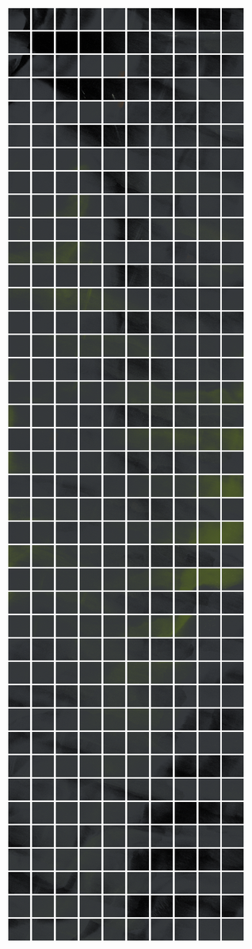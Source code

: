 <html>
<div>
<img src="https://github.com/HakkaTjakka/NL_TILE_MAP/blob/main/18/629/-1071/r.6290.-10710.png" height="44" width="44">
<img src="https://github.com/HakkaTjakka/NL_TILE_MAP/blob/main/18/629/-1071/r.6291.-10710.png" height="44" width="44">
<img src="https://github.com/HakkaTjakka/NL_TILE_MAP/blob/main/18/629/-1071/r.6292.-10710.png" height="44" width="44">
<img src="https://github.com/HakkaTjakka/NL_TILE_MAP/blob/main/18/629/-1071/r.6293.-10710.png" height="44" width="44">
<img src="https://github.com/HakkaTjakka/NL_TILE_MAP/blob/main/18/629/-1071/r.6294.-10710.png" height="44" width="44">
<img src="https://github.com/HakkaTjakka/NL_TILE_MAP/blob/main/18/629/-1071/r.6295.-10710.png" height="44" width="44">
<img src="https://github.com/HakkaTjakka/NL_TILE_MAP/blob/main/18/629/-1071/r.6296.-10710.png" height="44" width="44">
<img src="https://github.com/HakkaTjakka/NL_TILE_MAP/blob/main/18/629/-1071/r.6297.-10710.png" height="44" width="44">
<img src="https://github.com/HakkaTjakka/NL_TILE_MAP/blob/main/18/629/-1071/r.6298.-10710.png" height="44" width="44">
<img src="https://github.com/HakkaTjakka/NL_TILE_MAP/blob/main/18/629/-1071/r.6299.-10710.png" height="44" width="44">
<img src="https://github.com/HakkaTjakka/NL_TILE_MAP/blob/main/18/630/-1071/r.6300.-10710.png" height="44" width="44">
<img src="https://github.com/HakkaTjakka/NL_TILE_MAP/blob/main/18/630/-1071/r.6301.-10710.png" height="44" width="44">
<img src="https://github.com/HakkaTjakka/NL_TILE_MAP/blob/main/18/630/-1071/r.6302.-10710.png" height="44" width="44">
<img src="https://github.com/HakkaTjakka/NL_TILE_MAP/blob/main/18/630/-1071/r.6303.-10710.png" height="44" width="44">
<img src="https://github.com/HakkaTjakka/NL_TILE_MAP/blob/main/18/630/-1071/r.6304.-10710.png" height="44" width="44">
<img src="https://github.com/HakkaTjakka/NL_TILE_MAP/blob/main/18/630/-1071/r.6305.-10710.png" height="44" width="44">
<img src="https://github.com/HakkaTjakka/NL_TILE_MAP/blob/main/18/630/-1071/r.6306.-10710.png" height="44" width="44">
<img src="https://github.com/HakkaTjakka/NL_TILE_MAP/blob/main/18/630/-1071/r.6307.-10710.png" height="44" width="44">
<img src="https://github.com/HakkaTjakka/NL_TILE_MAP/blob/main/18/630/-1071/r.6308.-10710.png" height="44" width="44">
<img src="https://github.com/HakkaTjakka/NL_TILE_MAP/blob/main/18/630/-1071/r.6309.-10710.png" height="44" width="44">
<br>
<img src="https://github.com/HakkaTjakka/NL_TILE_MAP/blob/main/18/629/-1071/r.6290.-10709.png" height="44" width="44">
<img src="https://github.com/HakkaTjakka/NL_TILE_MAP/blob/main/18/629/-1071/r.6291.-10709.png" height="44" width="44">
<img src="https://github.com/HakkaTjakka/NL_TILE_MAP/blob/main/18/629/-1071/r.6292.-10709.png" height="44" width="44">
<img src="https://github.com/HakkaTjakka/NL_TILE_MAP/blob/main/18/629/-1071/r.6293.-10709.png" height="44" width="44">
<img src="https://github.com/HakkaTjakka/NL_TILE_MAP/blob/main/18/629/-1071/r.6294.-10709.png" height="44" width="44">
<img src="https://github.com/HakkaTjakka/NL_TILE_MAP/blob/main/18/629/-1071/r.6295.-10709.png" height="44" width="44">
<img src="https://github.com/HakkaTjakka/NL_TILE_MAP/blob/main/18/629/-1071/r.6296.-10709.png" height="44" width="44">
<img src="https://github.com/HakkaTjakka/NL_TILE_MAP/blob/main/18/629/-1071/r.6297.-10709.png" height="44" width="44">
<img src="https://github.com/HakkaTjakka/NL_TILE_MAP/blob/main/18/629/-1071/r.6298.-10709.png" height="44" width="44">
<img src="https://github.com/HakkaTjakka/NL_TILE_MAP/blob/main/18/629/-1071/r.6299.-10709.png" height="44" width="44">
<img src="https://github.com/HakkaTjakka/NL_TILE_MAP/blob/main/18/630/-1071/r.6300.-10709.png" height="44" width="44">
<img src="https://github.com/HakkaTjakka/NL_TILE_MAP/blob/main/18/630/-1071/r.6301.-10709.png" height="44" width="44">
<img src="https://github.com/HakkaTjakka/NL_TILE_MAP/blob/main/18/630/-1071/r.6302.-10709.png" height="44" width="44">
<img src="https://github.com/HakkaTjakka/NL_TILE_MAP/blob/main/18/630/-1071/r.6303.-10709.png" height="44" width="44">
<img src="https://github.com/HakkaTjakka/NL_TILE_MAP/blob/main/18/630/-1071/r.6304.-10709.png" height="44" width="44">
<img src="https://github.com/HakkaTjakka/NL_TILE_MAP/blob/main/18/630/-1071/r.6305.-10709.png" height="44" width="44">
<img src="https://github.com/HakkaTjakka/NL_TILE_MAP/blob/main/18/630/-1071/r.6306.-10709.png" height="44" width="44">
<img src="https://github.com/HakkaTjakka/NL_TILE_MAP/blob/main/18/630/-1071/r.6307.-10709.png" height="44" width="44">
<img src="https://github.com/HakkaTjakka/NL_TILE_MAP/blob/main/18/630/-1071/r.6308.-10709.png" height="44" width="44">
<img src="https://github.com/HakkaTjakka/NL_TILE_MAP/blob/main/18/630/-1071/r.6309.-10709.png" height="44" width="44">
<br>
<img src="https://github.com/HakkaTjakka/NL_TILE_MAP/blob/main/18/629/-1071/r.6290.-10708.png" height="44" width="44">
<img src="https://github.com/HakkaTjakka/NL_TILE_MAP/blob/main/18/629/-1071/r.6291.-10708.png" height="44" width="44">
<img src="https://github.com/HakkaTjakka/NL_TILE_MAP/blob/main/18/629/-1071/r.6292.-10708.png" height="44" width="44">
<img src="https://github.com/HakkaTjakka/NL_TILE_MAP/blob/main/18/629/-1071/r.6293.-10708.png" height="44" width="44">
<img src="https://github.com/HakkaTjakka/NL_TILE_MAP/blob/main/18/629/-1071/r.6294.-10708.png" height="44" width="44">
<img src="https://github.com/HakkaTjakka/NL_TILE_MAP/blob/main/18/629/-1071/r.6295.-10708.png" height="44" width="44">
<img src="https://github.com/HakkaTjakka/NL_TILE_MAP/blob/main/18/629/-1071/r.6296.-10708.png" height="44" width="44">
<img src="https://github.com/HakkaTjakka/NL_TILE_MAP/blob/main/18/629/-1071/r.6297.-10708.png" height="44" width="44">
<img src="https://github.com/HakkaTjakka/NL_TILE_MAP/blob/main/18/629/-1071/r.6298.-10708.png" height="44" width="44">
<img src="https://github.com/HakkaTjakka/NL_TILE_MAP/blob/main/18/629/-1071/r.6299.-10708.png" height="44" width="44">
<img src="https://github.com/HakkaTjakka/NL_TILE_MAP/blob/main/18/630/-1071/r.6300.-10708.png" height="44" width="44">
<img src="https://github.com/HakkaTjakka/NL_TILE_MAP/blob/main/18/630/-1071/r.6301.-10708.png" height="44" width="44">
<img src="https://github.com/HakkaTjakka/NL_TILE_MAP/blob/main/18/630/-1071/r.6302.-10708.png" height="44" width="44">
<img src="https://github.com/HakkaTjakka/NL_TILE_MAP/blob/main/18/630/-1071/r.6303.-10708.png" height="44" width="44">
<img src="https://github.com/HakkaTjakka/NL_TILE_MAP/blob/main/18/630/-1071/r.6304.-10708.png" height="44" width="44">
<img src="https://github.com/HakkaTjakka/NL_TILE_MAP/blob/main/18/630/-1071/r.6305.-10708.png" height="44" width="44">
<img src="https://github.com/HakkaTjakka/NL_TILE_MAP/blob/main/18/630/-1071/r.6306.-10708.png" height="44" width="44">
<img src="https://github.com/HakkaTjakka/NL_TILE_MAP/blob/main/18/630/-1071/r.6307.-10708.png" height="44" width="44">
<img src="https://github.com/HakkaTjakka/NL_TILE_MAP/blob/main/18/630/-1071/r.6308.-10708.png" height="44" width="44">
<img src="https://github.com/HakkaTjakka/NL_TILE_MAP/blob/main/18/630/-1071/r.6309.-10708.png" height="44" width="44">
<br>
<img src="https://github.com/HakkaTjakka/NL_TILE_MAP/blob/main/18/629/-1071/r.6290.-10707.png" height="44" width="44">
<img src="https://github.com/HakkaTjakka/NL_TILE_MAP/blob/main/18/629/-1071/r.6291.-10707.png" height="44" width="44">
<img src="https://github.com/HakkaTjakka/NL_TILE_MAP/blob/main/18/629/-1071/r.6292.-10707.png" height="44" width="44">
<img src="https://github.com/HakkaTjakka/NL_TILE_MAP/blob/main/18/629/-1071/r.6293.-10707.png" height="44" width="44">
<img src="https://github.com/HakkaTjakka/NL_TILE_MAP/blob/main/18/629/-1071/r.6294.-10707.png" height="44" width="44">
<img src="https://github.com/HakkaTjakka/NL_TILE_MAP/blob/main/18/629/-1071/r.6295.-10707.png" height="44" width="44">
<img src="https://github.com/HakkaTjakka/NL_TILE_MAP/blob/main/18/629/-1071/r.6296.-10707.png" height="44" width="44">
<img src="https://github.com/HakkaTjakka/NL_TILE_MAP/blob/main/18/629/-1071/r.6297.-10707.png" height="44" width="44">
<img src="https://github.com/HakkaTjakka/NL_TILE_MAP/blob/main/18/629/-1071/r.6298.-10707.png" height="44" width="44">
<img src="https://github.com/HakkaTjakka/NL_TILE_MAP/blob/main/18/629/-1071/r.6299.-10707.png" height="44" width="44">
<img src="https://github.com/HakkaTjakka/NL_TILE_MAP/blob/main/18/630/-1071/r.6300.-10707.png" height="44" width="44">
<img src="https://github.com/HakkaTjakka/NL_TILE_MAP/blob/main/18/630/-1071/r.6301.-10707.png" height="44" width="44">
<img src="https://github.com/HakkaTjakka/NL_TILE_MAP/blob/main/18/630/-1071/r.6302.-10707.png" height="44" width="44">
<img src="https://github.com/HakkaTjakka/NL_TILE_MAP/blob/main/18/630/-1071/r.6303.-10707.png" height="44" width="44">
<img src="https://github.com/HakkaTjakka/NL_TILE_MAP/blob/main/18/630/-1071/r.6304.-10707.png" height="44" width="44">
<img src="https://github.com/HakkaTjakka/NL_TILE_MAP/blob/main/18/630/-1071/r.6305.-10707.png" height="44" width="44">
<img src="https://github.com/HakkaTjakka/NL_TILE_MAP/blob/main/18/630/-1071/r.6306.-10707.png" height="44" width="44">
<img src="https://github.com/HakkaTjakka/NL_TILE_MAP/blob/main/18/630/-1071/r.6307.-10707.png" height="44" width="44">
<img src="https://github.com/HakkaTjakka/NL_TILE_MAP/blob/main/18/630/-1071/r.6308.-10707.png" height="44" width="44">
<img src="https://github.com/HakkaTjakka/NL_TILE_MAP/blob/main/18/630/-1071/r.6309.-10707.png" height="44" width="44">
<br>
<img src="https://github.com/HakkaTjakka/NL_TILE_MAP/blob/main/18/629/-1071/r.6290.-10706.png" height="44" width="44">
<img src="https://github.com/HakkaTjakka/NL_TILE_MAP/blob/main/18/629/-1071/r.6291.-10706.png" height="44" width="44">
<img src="https://github.com/HakkaTjakka/NL_TILE_MAP/blob/main/18/629/-1071/r.6292.-10706.png" height="44" width="44">
<img src="https://github.com/HakkaTjakka/NL_TILE_MAP/blob/main/18/629/-1071/r.6293.-10706.png" height="44" width="44">
<img src="https://github.com/HakkaTjakka/NL_TILE_MAP/blob/main/18/629/-1071/r.6294.-10706.png" height="44" width="44">
<img src="https://github.com/HakkaTjakka/NL_TILE_MAP/blob/main/18/629/-1071/r.6295.-10706.png" height="44" width="44">
<img src="https://github.com/HakkaTjakka/NL_TILE_MAP/blob/main/18/629/-1071/r.6296.-10706.png" height="44" width="44">
<img src="https://github.com/HakkaTjakka/NL_TILE_MAP/blob/main/18/629/-1071/r.6297.-10706.png" height="44" width="44">
<img src="https://github.com/HakkaTjakka/NL_TILE_MAP/blob/main/18/629/-1071/r.6298.-10706.png" height="44" width="44">
<img src="https://github.com/HakkaTjakka/NL_TILE_MAP/blob/main/18/629/-1071/r.6299.-10706.png" height="44" width="44">
<img src="https://github.com/HakkaTjakka/NL_TILE_MAP/blob/main/18/630/-1071/r.6300.-10706.png" height="44" width="44">
<img src="https://github.com/HakkaTjakka/NL_TILE_MAP/blob/main/18/630/-1071/r.6301.-10706.png" height="44" width="44">
<img src="https://github.com/HakkaTjakka/NL_TILE_MAP/blob/main/18/630/-1071/r.6302.-10706.png" height="44" width="44">
<img src="https://github.com/HakkaTjakka/NL_TILE_MAP/blob/main/18/630/-1071/r.6303.-10706.png" height="44" width="44">
<img src="https://github.com/HakkaTjakka/NL_TILE_MAP/blob/main/18/630/-1071/r.6304.-10706.png" height="44" width="44">
<img src="https://github.com/HakkaTjakka/NL_TILE_MAP/blob/main/18/630/-1071/r.6305.-10706.png" height="44" width="44">
<img src="https://github.com/HakkaTjakka/NL_TILE_MAP/blob/main/18/630/-1071/r.6306.-10706.png" height="44" width="44">
<img src="https://github.com/HakkaTjakka/NL_TILE_MAP/blob/main/18/630/-1071/r.6307.-10706.png" height="44" width="44">
<img src="https://github.com/HakkaTjakka/NL_TILE_MAP/blob/main/18/630/-1071/r.6308.-10706.png" height="44" width="44">
<img src="https://github.com/HakkaTjakka/NL_TILE_MAP/blob/main/18/630/-1071/r.6309.-10706.png" height="44" width="44">
<br>
<img src="https://github.com/HakkaTjakka/NL_TILE_MAP/blob/main/18/629/-1071/r.6290.-10705.png" height="44" width="44">
<img src="https://github.com/HakkaTjakka/NL_TILE_MAP/blob/main/18/629/-1071/r.6291.-10705.png" height="44" width="44">
<img src="https://github.com/HakkaTjakka/NL_TILE_MAP/blob/main/18/629/-1071/r.6292.-10705.png" height="44" width="44">
<img src="https://github.com/HakkaTjakka/NL_TILE_MAP/blob/main/18/629/-1071/r.6293.-10705.png" height="44" width="44">
<img src="https://github.com/HakkaTjakka/NL_TILE_MAP/blob/main/18/629/-1071/r.6294.-10705.png" height="44" width="44">
<img src="https://github.com/HakkaTjakka/NL_TILE_MAP/blob/main/18/629/-1071/r.6295.-10705.png" height="44" width="44">
<img src="https://github.com/HakkaTjakka/NL_TILE_MAP/blob/main/18/629/-1071/r.6296.-10705.png" height="44" width="44">
<img src="https://github.com/HakkaTjakka/NL_TILE_MAP/blob/main/18/629/-1071/r.6297.-10705.png" height="44" width="44">
<img src="https://github.com/HakkaTjakka/NL_TILE_MAP/blob/main/18/629/-1071/r.6298.-10705.png" height="44" width="44">
<img src="https://github.com/HakkaTjakka/NL_TILE_MAP/blob/main/18/629/-1071/r.6299.-10705.png" height="44" width="44">
<img src="https://github.com/HakkaTjakka/NL_TILE_MAP/blob/main/18/630/-1071/r.6300.-10705.png" height="44" width="44">
<img src="https://github.com/HakkaTjakka/NL_TILE_MAP/blob/main/18/630/-1071/r.6301.-10705.png" height="44" width="44">
<img src="https://github.com/HakkaTjakka/NL_TILE_MAP/blob/main/18/630/-1071/r.6302.-10705.png" height="44" width="44">
<img src="https://github.com/HakkaTjakka/NL_TILE_MAP/blob/main/18/630/-1071/r.6303.-10705.png" height="44" width="44">
<img src="https://github.com/HakkaTjakka/NL_TILE_MAP/blob/main/18/630/-1071/r.6304.-10705.png" height="44" width="44">
<img src="https://github.com/HakkaTjakka/NL_TILE_MAP/blob/main/18/630/-1071/r.6305.-10705.png" height="44" width="44">
<img src="https://github.com/HakkaTjakka/NL_TILE_MAP/blob/main/18/630/-1071/r.6306.-10705.png" height="44" width="44">
<img src="https://github.com/HakkaTjakka/NL_TILE_MAP/blob/main/18/630/-1071/r.6307.-10705.png" height="44" width="44">
<img src="https://github.com/HakkaTjakka/NL_TILE_MAP/blob/main/18/630/-1071/r.6308.-10705.png" height="44" width="44">
<img src="https://github.com/HakkaTjakka/NL_TILE_MAP/blob/main/18/630/-1071/r.6309.-10705.png" height="44" width="44">
<br>
<img src="https://github.com/HakkaTjakka/NL_TILE_MAP/blob/main/18/629/-1071/r.6290.-10704.png" height="44" width="44">
<img src="https://github.com/HakkaTjakka/NL_TILE_MAP/blob/main/18/629/-1071/r.6291.-10704.png" height="44" width="44">
<img src="https://github.com/HakkaTjakka/NL_TILE_MAP/blob/main/18/629/-1071/r.6292.-10704.png" height="44" width="44">
<img src="https://github.com/HakkaTjakka/NL_TILE_MAP/blob/main/18/629/-1071/r.6293.-10704.png" height="44" width="44">
<img src="https://github.com/HakkaTjakka/NL_TILE_MAP/blob/main/18/629/-1071/r.6294.-10704.png" height="44" width="44">
<img src="https://github.com/HakkaTjakka/NL_TILE_MAP/blob/main/18/629/-1071/r.6295.-10704.png" height="44" width="44">
<img src="https://github.com/HakkaTjakka/NL_TILE_MAP/blob/main/18/629/-1071/r.6296.-10704.png" height="44" width="44">
<img src="https://github.com/HakkaTjakka/NL_TILE_MAP/blob/main/18/629/-1071/r.6297.-10704.png" height="44" width="44">
<img src="https://github.com/HakkaTjakka/NL_TILE_MAP/blob/main/18/629/-1071/r.6298.-10704.png" height="44" width="44">
<img src="https://github.com/HakkaTjakka/NL_TILE_MAP/blob/main/18/629/-1071/r.6299.-10704.png" height="44" width="44">
<img src="https://github.com/HakkaTjakka/NL_TILE_MAP/blob/main/18/630/-1071/r.6300.-10704.png" height="44" width="44">
<img src="https://github.com/HakkaTjakka/NL_TILE_MAP/blob/main/18/630/-1071/r.6301.-10704.png" height="44" width="44">
<img src="https://github.com/HakkaTjakka/NL_TILE_MAP/blob/main/18/630/-1071/r.6302.-10704.png" height="44" width="44">
<img src="https://github.com/HakkaTjakka/NL_TILE_MAP/blob/main/18/630/-1071/r.6303.-10704.png" height="44" width="44">
<img src="https://github.com/HakkaTjakka/NL_TILE_MAP/blob/main/18/630/-1071/r.6304.-10704.png" height="44" width="44">
<img src="https://github.com/HakkaTjakka/NL_TILE_MAP/blob/main/18/630/-1071/r.6305.-10704.png" height="44" width="44">
<img src="https://github.com/HakkaTjakka/NL_TILE_MAP/blob/main/18/630/-1071/r.6306.-10704.png" height="44" width="44">
<img src="https://github.com/HakkaTjakka/NL_TILE_MAP/blob/main/18/630/-1071/r.6307.-10704.png" height="44" width="44">
<img src="https://github.com/HakkaTjakka/NL_TILE_MAP/blob/main/18/630/-1071/r.6308.-10704.png" height="44" width="44">
<img src="https://github.com/HakkaTjakka/NL_TILE_MAP/blob/main/18/630/-1071/r.6309.-10704.png" height="44" width="44">
<br>
<img src="https://github.com/HakkaTjakka/NL_TILE_MAP/blob/main/18/629/-1071/r.6290.-10703.png" height="44" width="44">
<img src="https://github.com/HakkaTjakka/NL_TILE_MAP/blob/main/18/629/-1071/r.6291.-10703.png" height="44" width="44">
<img src="https://github.com/HakkaTjakka/NL_TILE_MAP/blob/main/18/629/-1071/r.6292.-10703.png" height="44" width="44">
<img src="https://github.com/HakkaTjakka/NL_TILE_MAP/blob/main/18/629/-1071/r.6293.-10703.png" height="44" width="44">
<img src="https://github.com/HakkaTjakka/NL_TILE_MAP/blob/main/18/629/-1071/r.6294.-10703.png" height="44" width="44">
<img src="https://github.com/HakkaTjakka/NL_TILE_MAP/blob/main/18/629/-1071/r.6295.-10703.png" height="44" width="44">
<img src="https://github.com/HakkaTjakka/NL_TILE_MAP/blob/main/18/629/-1071/r.6296.-10703.png" height="44" width="44">
<img src="https://github.com/HakkaTjakka/NL_TILE_MAP/blob/main/18/629/-1071/r.6297.-10703.png" height="44" width="44">
<img src="https://github.com/HakkaTjakka/NL_TILE_MAP/blob/main/18/629/-1071/r.6298.-10703.png" height="44" width="44">
<img src="https://github.com/HakkaTjakka/NL_TILE_MAP/blob/main/18/629/-1071/r.6299.-10703.png" height="44" width="44">
<img src="https://github.com/HakkaTjakka/NL_TILE_MAP/blob/main/18/630/-1071/r.6300.-10703.png" height="44" width="44">
<img src="https://github.com/HakkaTjakka/NL_TILE_MAP/blob/main/18/630/-1071/r.6301.-10703.png" height="44" width="44">
<img src="https://github.com/HakkaTjakka/NL_TILE_MAP/blob/main/18/630/-1071/r.6302.-10703.png" height="44" width="44">
<img src="https://github.com/HakkaTjakka/NL_TILE_MAP/blob/main/18/630/-1071/r.6303.-10703.png" height="44" width="44">
<img src="https://github.com/HakkaTjakka/NL_TILE_MAP/blob/main/18/630/-1071/r.6304.-10703.png" height="44" width="44">
<img src="https://github.com/HakkaTjakka/NL_TILE_MAP/blob/main/18/630/-1071/r.6305.-10703.png" height="44" width="44">
<img src="https://github.com/HakkaTjakka/NL_TILE_MAP/blob/main/18/630/-1071/r.6306.-10703.png" height="44" width="44">
<img src="https://github.com/HakkaTjakka/NL_TILE_MAP/blob/main/18/630/-1071/r.6307.-10703.png" height="44" width="44">
<img src="https://github.com/HakkaTjakka/NL_TILE_MAP/blob/main/18/630/-1071/r.6308.-10703.png" height="44" width="44">
<img src="https://github.com/HakkaTjakka/NL_TILE_MAP/blob/main/18/630/-1071/r.6309.-10703.png" height="44" width="44">
<br>
<img src="https://github.com/HakkaTjakka/NL_TILE_MAP/blob/main/18/629/-1071/r.6290.-10702.png" height="44" width="44">
<img src="https://github.com/HakkaTjakka/NL_TILE_MAP/blob/main/18/629/-1071/r.6291.-10702.png" height="44" width="44">
<img src="https://github.com/HakkaTjakka/NL_TILE_MAP/blob/main/18/629/-1071/r.6292.-10702.png" height="44" width="44">
<img src="https://github.com/HakkaTjakka/NL_TILE_MAP/blob/main/18/629/-1071/r.6293.-10702.png" height="44" width="44">
<img src="https://github.com/HakkaTjakka/NL_TILE_MAP/blob/main/18/629/-1071/r.6294.-10702.png" height="44" width="44">
<img src="https://github.com/HakkaTjakka/NL_TILE_MAP/blob/main/18/629/-1071/r.6295.-10702.png" height="44" width="44">
<img src="https://github.com/HakkaTjakka/NL_TILE_MAP/blob/main/18/629/-1071/r.6296.-10702.png" height="44" width="44">
<img src="https://github.com/HakkaTjakka/NL_TILE_MAP/blob/main/18/629/-1071/r.6297.-10702.png" height="44" width="44">
<img src="https://github.com/HakkaTjakka/NL_TILE_MAP/blob/main/18/629/-1071/r.6298.-10702.png" height="44" width="44">
<img src="https://github.com/HakkaTjakka/NL_TILE_MAP/blob/main/18/629/-1071/r.6299.-10702.png" height="44" width="44">
<img src="https://github.com/HakkaTjakka/NL_TILE_MAP/blob/main/18/630/-1071/r.6300.-10702.png" height="44" width="44">
<img src="https://github.com/HakkaTjakka/NL_TILE_MAP/blob/main/18/630/-1071/r.6301.-10702.png" height="44" width="44">
<img src="https://github.com/HakkaTjakka/NL_TILE_MAP/blob/main/18/630/-1071/r.6302.-10702.png" height="44" width="44">
<img src="https://github.com/HakkaTjakka/NL_TILE_MAP/blob/main/18/630/-1071/r.6303.-10702.png" height="44" width="44">
<img src="https://github.com/HakkaTjakka/NL_TILE_MAP/blob/main/18/630/-1071/r.6304.-10702.png" height="44" width="44">
<img src="https://github.com/HakkaTjakka/NL_TILE_MAP/blob/main/18/630/-1071/r.6305.-10702.png" height="44" width="44">
<img src="https://github.com/HakkaTjakka/NL_TILE_MAP/blob/main/18/630/-1071/r.6306.-10702.png" height="44" width="44">
<img src="https://github.com/HakkaTjakka/NL_TILE_MAP/blob/main/18/630/-1071/r.6307.-10702.png" height="44" width="44">
<img src="https://github.com/HakkaTjakka/NL_TILE_MAP/blob/main/18/630/-1071/r.6308.-10702.png" height="44" width="44">
<img src="https://github.com/HakkaTjakka/NL_TILE_MAP/blob/main/18/630/-1071/r.6309.-10702.png" height="44" width="44">
<br>
<img src="https://github.com/HakkaTjakka/NL_TILE_MAP/blob/main/18/629/-1071/r.6290.-10701.png" height="44" width="44">
<img src="https://github.com/HakkaTjakka/NL_TILE_MAP/blob/main/18/629/-1071/r.6291.-10701.png" height="44" width="44">
<img src="https://github.com/HakkaTjakka/NL_TILE_MAP/blob/main/18/629/-1071/r.6292.-10701.png" height="44" width="44">
<img src="https://github.com/HakkaTjakka/NL_TILE_MAP/blob/main/18/629/-1071/r.6293.-10701.png" height="44" width="44">
<img src="https://github.com/HakkaTjakka/NL_TILE_MAP/blob/main/18/629/-1071/r.6294.-10701.png" height="44" width="44">
<img src="https://github.com/HakkaTjakka/NL_TILE_MAP/blob/main/18/629/-1071/r.6295.-10701.png" height="44" width="44">
<img src="https://github.com/HakkaTjakka/NL_TILE_MAP/blob/main/18/629/-1071/r.6296.-10701.png" height="44" width="44">
<img src="https://github.com/HakkaTjakka/NL_TILE_MAP/blob/main/18/629/-1071/r.6297.-10701.png" height="44" width="44">
<img src="https://github.com/HakkaTjakka/NL_TILE_MAP/blob/main/18/629/-1071/r.6298.-10701.png" height="44" width="44">
<img src="https://github.com/HakkaTjakka/NL_TILE_MAP/blob/main/18/629/-1071/r.6299.-10701.png" height="44" width="44">
<img src="https://github.com/HakkaTjakka/NL_TILE_MAP/blob/main/18/630/-1071/r.6300.-10701.png" height="44" width="44">
<img src="https://github.com/HakkaTjakka/NL_TILE_MAP/blob/main/18/630/-1071/r.6301.-10701.png" height="44" width="44">
<img src="https://github.com/HakkaTjakka/NL_TILE_MAP/blob/main/18/630/-1071/r.6302.-10701.png" height="44" width="44">
<img src="https://github.com/HakkaTjakka/NL_TILE_MAP/blob/main/18/630/-1071/r.6303.-10701.png" height="44" width="44">
<img src="https://github.com/HakkaTjakka/NL_TILE_MAP/blob/main/18/630/-1071/r.6304.-10701.png" height="44" width="44">
<img src="https://github.com/HakkaTjakka/NL_TILE_MAP/blob/main/18/630/-1071/r.6305.-10701.png" height="44" width="44">
<img src="https://github.com/HakkaTjakka/NL_TILE_MAP/blob/main/18/630/-1071/r.6306.-10701.png" height="44" width="44">
<img src="https://github.com/HakkaTjakka/NL_TILE_MAP/blob/main/18/630/-1071/r.6307.-10701.png" height="44" width="44">
<img src="https://github.com/HakkaTjakka/NL_TILE_MAP/blob/main/18/630/-1071/r.6308.-10701.png" height="44" width="44">
<img src="https://github.com/HakkaTjakka/NL_TILE_MAP/blob/main/18/630/-1071/r.6309.-10701.png" height="44" width="44">
<br>
<img src="https://github.com/HakkaTjakka/NL_TILE_MAP/blob/main/18/629/-1070/r.6290.-10700.png" height="44" width="44">
<img src="https://github.com/HakkaTjakka/NL_TILE_MAP/blob/main/18/629/-1070/r.6291.-10700.png" height="44" width="44">
<img src="https://github.com/HakkaTjakka/NL_TILE_MAP/blob/main/18/629/-1070/r.6292.-10700.png" height="44" width="44">
<img src="https://github.com/HakkaTjakka/NL_TILE_MAP/blob/main/18/629/-1070/r.6293.-10700.png" height="44" width="44">
<img src="https://github.com/HakkaTjakka/NL_TILE_MAP/blob/main/18/629/-1070/r.6294.-10700.png" height="44" width="44">
<img src="https://github.com/HakkaTjakka/NL_TILE_MAP/blob/main/18/629/-1070/r.6295.-10700.png" height="44" width="44">
<img src="https://github.com/HakkaTjakka/NL_TILE_MAP/blob/main/18/629/-1070/r.6296.-10700.png" height="44" width="44">
<img src="https://github.com/HakkaTjakka/NL_TILE_MAP/blob/main/18/629/-1070/r.6297.-10700.png" height="44" width="44">
<img src="https://github.com/HakkaTjakka/NL_TILE_MAP/blob/main/18/629/-1070/r.6298.-10700.png" height="44" width="44">
<img src="https://github.com/HakkaTjakka/NL_TILE_MAP/blob/main/18/629/-1070/r.6299.-10700.png" height="44" width="44">
<img src="https://github.com/HakkaTjakka/NL_TILE_MAP/blob/main/18/630/-1070/r.6300.-10700.png" height="44" width="44">
<img src="https://github.com/HakkaTjakka/NL_TILE_MAP/blob/main/18/630/-1070/r.6301.-10700.png" height="44" width="44">
<img src="https://github.com/HakkaTjakka/NL_TILE_MAP/blob/main/18/630/-1070/r.6302.-10700.png" height="44" width="44">
<img src="https://github.com/HakkaTjakka/NL_TILE_MAP/blob/main/18/630/-1070/r.6303.-10700.png" height="44" width="44">
<img src="https://github.com/HakkaTjakka/NL_TILE_MAP/blob/main/18/630/-1070/r.6304.-10700.png" height="44" width="44">
<img src="https://github.com/HakkaTjakka/NL_TILE_MAP/blob/main/18/630/-1070/r.6305.-10700.png" height="44" width="44">
<img src="https://github.com/HakkaTjakka/NL_TILE_MAP/blob/main/18/630/-1070/r.6306.-10700.png" height="44" width="44">
<img src="https://github.com/HakkaTjakka/NL_TILE_MAP/blob/main/18/630/-1070/r.6307.-10700.png" height="44" width="44">
<img src="https://github.com/HakkaTjakka/NL_TILE_MAP/blob/main/18/630/-1070/r.6308.-10700.png" height="44" width="44">
<img src="https://github.com/HakkaTjakka/NL_TILE_MAP/blob/main/18/630/-1070/r.6309.-10700.png" height="44" width="44">
<br>
<img src="https://github.com/HakkaTjakka/NL_TILE_MAP/blob/main/18/629/-1070/r.6290.-10699.png" height="44" width="44">
<img src="https://github.com/HakkaTjakka/NL_TILE_MAP/blob/main/18/629/-1070/r.6291.-10699.png" height="44" width="44">
<img src="https://github.com/HakkaTjakka/NL_TILE_MAP/blob/main/18/629/-1070/r.6292.-10699.png" height="44" width="44">
<img src="https://github.com/HakkaTjakka/NL_TILE_MAP/blob/main/18/629/-1070/r.6293.-10699.png" height="44" width="44">
<img src="https://github.com/HakkaTjakka/NL_TILE_MAP/blob/main/18/629/-1070/r.6294.-10699.png" height="44" width="44">
<img src="https://github.com/HakkaTjakka/NL_TILE_MAP/blob/main/18/629/-1070/r.6295.-10699.png" height="44" width="44">
<img src="https://github.com/HakkaTjakka/NL_TILE_MAP/blob/main/18/629/-1070/r.6296.-10699.png" height="44" width="44">
<img src="https://github.com/HakkaTjakka/NL_TILE_MAP/blob/main/18/629/-1070/r.6297.-10699.png" height="44" width="44">
<img src="https://github.com/HakkaTjakka/NL_TILE_MAP/blob/main/18/629/-1070/r.6298.-10699.png" height="44" width="44">
<img src="https://github.com/HakkaTjakka/NL_TILE_MAP/blob/main/18/629/-1070/r.6299.-10699.png" height="44" width="44">
<img src="https://github.com/HakkaTjakka/NL_TILE_MAP/blob/main/18/630/-1070/r.6300.-10699.png" height="44" width="44">
<img src="https://github.com/HakkaTjakka/NL_TILE_MAP/blob/main/18/630/-1070/r.6301.-10699.png" height="44" width="44">
<img src="https://github.com/HakkaTjakka/NL_TILE_MAP/blob/main/18/630/-1070/r.6302.-10699.png" height="44" width="44">
<img src="https://github.com/HakkaTjakka/NL_TILE_MAP/blob/main/18/630/-1070/r.6303.-10699.png" height="44" width="44">
<img src="https://github.com/HakkaTjakka/NL_TILE_MAP/blob/main/18/630/-1070/r.6304.-10699.png" height="44" width="44">
<img src="https://github.com/HakkaTjakka/NL_TILE_MAP/blob/main/18/630/-1070/r.6305.-10699.png" height="44" width="44">
<img src="https://github.com/HakkaTjakka/NL_TILE_MAP/blob/main/18/630/-1070/r.6306.-10699.png" height="44" width="44">
<img src="https://github.com/HakkaTjakka/NL_TILE_MAP/blob/main/18/630/-1070/r.6307.-10699.png" height="44" width="44">
<img src="https://github.com/HakkaTjakka/NL_TILE_MAP/blob/main/18/630/-1070/r.6308.-10699.png" height="44" width="44">
<img src="https://github.com/HakkaTjakka/NL_TILE_MAP/blob/main/18/630/-1070/r.6309.-10699.png" height="44" width="44">
<br>
<img src="https://github.com/HakkaTjakka/NL_TILE_MAP/blob/main/18/629/-1070/r.6290.-10698.png" height="44" width="44">
<img src="https://github.com/HakkaTjakka/NL_TILE_MAP/blob/main/18/629/-1070/r.6291.-10698.png" height="44" width="44">
<img src="https://github.com/HakkaTjakka/NL_TILE_MAP/blob/main/18/629/-1070/r.6292.-10698.png" height="44" width="44">
<img src="https://github.com/HakkaTjakka/NL_TILE_MAP/blob/main/18/629/-1070/r.6293.-10698.png" height="44" width="44">
<img src="https://github.com/HakkaTjakka/NL_TILE_MAP/blob/main/18/629/-1070/r.6294.-10698.png" height="44" width="44">
<img src="https://github.com/HakkaTjakka/NL_TILE_MAP/blob/main/18/629/-1070/r.6295.-10698.png" height="44" width="44">
<img src="https://github.com/HakkaTjakka/NL_TILE_MAP/blob/main/18/629/-1070/r.6296.-10698.png" height="44" width="44">
<img src="https://github.com/HakkaTjakka/NL_TILE_MAP/blob/main/18/629/-1070/r.6297.-10698.png" height="44" width="44">
<img src="https://github.com/HakkaTjakka/NL_TILE_MAP/blob/main/18/629/-1070/r.6298.-10698.png" height="44" width="44">
<img src="https://github.com/HakkaTjakka/NL_TILE_MAP/blob/main/18/629/-1070/r.6299.-10698.png" height="44" width="44">
<img src="https://github.com/HakkaTjakka/NL_TILE_MAP/blob/main/18/630/-1070/r.6300.-10698.png" height="44" width="44">
<img src="https://github.com/HakkaTjakka/NL_TILE_MAP/blob/main/18/630/-1070/r.6301.-10698.png" height="44" width="44">
<img src="https://github.com/HakkaTjakka/NL_TILE_MAP/blob/main/18/630/-1070/r.6302.-10698.png" height="44" width="44">
<img src="https://github.com/HakkaTjakka/NL_TILE_MAP/blob/main/18/630/-1070/r.6303.-10698.png" height="44" width="44">
<img src="https://github.com/HakkaTjakka/NL_TILE_MAP/blob/main/18/630/-1070/r.6304.-10698.png" height="44" width="44">
<img src="https://github.com/HakkaTjakka/NL_TILE_MAP/blob/main/18/630/-1070/r.6305.-10698.png" height="44" width="44">
<img src="https://github.com/HakkaTjakka/NL_TILE_MAP/blob/main/18/630/-1070/r.6306.-10698.png" height="44" width="44">
<img src="https://github.com/HakkaTjakka/NL_TILE_MAP/blob/main/18/630/-1070/r.6307.-10698.png" height="44" width="44">
<img src="https://github.com/HakkaTjakka/NL_TILE_MAP/blob/main/18/630/-1070/r.6308.-10698.png" height="44" width="44">
<img src="https://github.com/HakkaTjakka/NL_TILE_MAP/blob/main/18/630/-1070/r.6309.-10698.png" height="44" width="44">
<br>
<img src="https://github.com/HakkaTjakka/NL_TILE_MAP/blob/main/18/629/-1070/r.6290.-10697.png" height="44" width="44">
<img src="https://github.com/HakkaTjakka/NL_TILE_MAP/blob/main/18/629/-1070/r.6291.-10697.png" height="44" width="44">
<img src="https://github.com/HakkaTjakka/NL_TILE_MAP/blob/main/18/629/-1070/r.6292.-10697.png" height="44" width="44">
<img src="https://github.com/HakkaTjakka/NL_TILE_MAP/blob/main/18/629/-1070/r.6293.-10697.png" height="44" width="44">
<img src="https://github.com/HakkaTjakka/NL_TILE_MAP/blob/main/18/629/-1070/r.6294.-10697.png" height="44" width="44">
<img src="https://github.com/HakkaTjakka/NL_TILE_MAP/blob/main/18/629/-1070/r.6295.-10697.png" height="44" width="44">
<img src="https://github.com/HakkaTjakka/NL_TILE_MAP/blob/main/18/629/-1070/r.6296.-10697.png" height="44" width="44">
<img src="https://github.com/HakkaTjakka/NL_TILE_MAP/blob/main/18/629/-1070/r.6297.-10697.png" height="44" width="44">
<img src="https://github.com/HakkaTjakka/NL_TILE_MAP/blob/main/18/629/-1070/r.6298.-10697.png" height="44" width="44">
<img src="https://github.com/HakkaTjakka/NL_TILE_MAP/blob/main/18/629/-1070/r.6299.-10697.png" height="44" width="44">
<img src="https://github.com/HakkaTjakka/NL_TILE_MAP/blob/main/18/630/-1070/r.6300.-10697.png" height="44" width="44">
<img src="https://github.com/HakkaTjakka/NL_TILE_MAP/blob/main/18/630/-1070/r.6301.-10697.png" height="44" width="44">
<img src="https://github.com/HakkaTjakka/NL_TILE_MAP/blob/main/18/630/-1070/r.6302.-10697.png" height="44" width="44">
<img src="https://github.com/HakkaTjakka/NL_TILE_MAP/blob/main/18/630/-1070/r.6303.-10697.png" height="44" width="44">
<img src="https://github.com/HakkaTjakka/NL_TILE_MAP/blob/main/18/630/-1070/r.6304.-10697.png" height="44" width="44">
<img src="https://github.com/HakkaTjakka/NL_TILE_MAP/blob/main/18/630/-1070/r.6305.-10697.png" height="44" width="44">
<img src="https://github.com/HakkaTjakka/NL_TILE_MAP/blob/main/18/630/-1070/r.6306.-10697.png" height="44" width="44">
<img src="https://github.com/HakkaTjakka/NL_TILE_MAP/blob/main/18/630/-1070/r.6307.-10697.png" height="44" width="44">
<img src="https://github.com/HakkaTjakka/NL_TILE_MAP/blob/main/18/630/-1070/r.6308.-10697.png" height="44" width="44">
<img src="https://github.com/HakkaTjakka/NL_TILE_MAP/blob/main/18/630/-1070/r.6309.-10697.png" height="44" width="44">
<br>
<img src="https://github.com/HakkaTjakka/NL_TILE_MAP/blob/main/18/629/-1070/r.6290.-10696.png" height="44" width="44">
<img src="https://github.com/HakkaTjakka/NL_TILE_MAP/blob/main/18/629/-1070/r.6291.-10696.png" height="44" width="44">
<img src="https://github.com/HakkaTjakka/NL_TILE_MAP/blob/main/18/629/-1070/r.6292.-10696.png" height="44" width="44">
<img src="https://github.com/HakkaTjakka/NL_TILE_MAP/blob/main/18/629/-1070/r.6293.-10696.png" height="44" width="44">
<img src="https://github.com/HakkaTjakka/NL_TILE_MAP/blob/main/18/629/-1070/r.6294.-10696.png" height="44" width="44">
<img src="https://github.com/HakkaTjakka/NL_TILE_MAP/blob/main/18/629/-1070/r.6295.-10696.png" height="44" width="44">
<img src="https://github.com/HakkaTjakka/NL_TILE_MAP/blob/main/18/629/-1070/r.6296.-10696.png" height="44" width="44">
<img src="https://github.com/HakkaTjakka/NL_TILE_MAP/blob/main/18/629/-1070/r.6297.-10696.png" height="44" width="44">
<img src="https://github.com/HakkaTjakka/NL_TILE_MAP/blob/main/18/629/-1070/r.6298.-10696.png" height="44" width="44">
<img src="https://github.com/HakkaTjakka/NL_TILE_MAP/blob/main/18/629/-1070/r.6299.-10696.png" height="44" width="44">
<img src="https://github.com/HakkaTjakka/NL_TILE_MAP/blob/main/18/630/-1070/r.6300.-10696.png" height="44" width="44">
<img src="https://github.com/HakkaTjakka/NL_TILE_MAP/blob/main/18/630/-1070/r.6301.-10696.png" height="44" width="44">
<img src="https://github.com/HakkaTjakka/NL_TILE_MAP/blob/main/18/630/-1070/r.6302.-10696.png" height="44" width="44">
<img src="https://github.com/HakkaTjakka/NL_TILE_MAP/blob/main/18/630/-1070/r.6303.-10696.png" height="44" width="44">
<img src="https://github.com/HakkaTjakka/NL_TILE_MAP/blob/main/18/630/-1070/r.6304.-10696.png" height="44" width="44">
<img src="https://github.com/HakkaTjakka/NL_TILE_MAP/blob/main/18/630/-1070/r.6305.-10696.png" height="44" width="44">
<img src="https://github.com/HakkaTjakka/NL_TILE_MAP/blob/main/18/630/-1070/r.6306.-10696.png" height="44" width="44">
<img src="https://github.com/HakkaTjakka/NL_TILE_MAP/blob/main/18/630/-1070/r.6307.-10696.png" height="44" width="44">
<img src="https://github.com/HakkaTjakka/NL_TILE_MAP/blob/main/18/630/-1070/r.6308.-10696.png" height="44" width="44">
<img src="https://github.com/HakkaTjakka/NL_TILE_MAP/blob/main/18/630/-1070/r.6309.-10696.png" height="44" width="44">
<br>
<img src="https://github.com/HakkaTjakka/NL_TILE_MAP/blob/main/18/629/-1070/r.6290.-10695.png" height="44" width="44">
<img src="https://github.com/HakkaTjakka/NL_TILE_MAP/blob/main/18/629/-1070/r.6291.-10695.png" height="44" width="44">
<img src="https://github.com/HakkaTjakka/NL_TILE_MAP/blob/main/18/629/-1070/r.6292.-10695.png" height="44" width="44">
<img src="https://github.com/HakkaTjakka/NL_TILE_MAP/blob/main/18/629/-1070/r.6293.-10695.png" height="44" width="44">
<img src="https://github.com/HakkaTjakka/NL_TILE_MAP/blob/main/18/629/-1070/r.6294.-10695.png" height="44" width="44">
<img src="https://github.com/HakkaTjakka/NL_TILE_MAP/blob/main/18/629/-1070/r.6295.-10695.png" height="44" width="44">
<img src="https://github.com/HakkaTjakka/NL_TILE_MAP/blob/main/18/629/-1070/r.6296.-10695.png" height="44" width="44">
<img src="https://github.com/HakkaTjakka/NL_TILE_MAP/blob/main/18/629/-1070/r.6297.-10695.png" height="44" width="44">
<img src="https://github.com/HakkaTjakka/NL_TILE_MAP/blob/main/18/629/-1070/r.6298.-10695.png" height="44" width="44">
<img src="https://github.com/HakkaTjakka/NL_TILE_MAP/blob/main/18/629/-1070/r.6299.-10695.png" height="44" width="44">
<img src="https://github.com/HakkaTjakka/NL_TILE_MAP/blob/main/18/630/-1070/r.6300.-10695.png" height="44" width="44">
<img src="https://github.com/HakkaTjakka/NL_TILE_MAP/blob/main/18/630/-1070/r.6301.-10695.png" height="44" width="44">
<img src="https://github.com/HakkaTjakka/NL_TILE_MAP/blob/main/18/630/-1070/r.6302.-10695.png" height="44" width="44">
<img src="https://github.com/HakkaTjakka/NL_TILE_MAP/blob/main/18/630/-1070/r.6303.-10695.png" height="44" width="44">
<img src="https://github.com/HakkaTjakka/NL_TILE_MAP/blob/main/18/630/-1070/r.6304.-10695.png" height="44" width="44">
<img src="https://github.com/HakkaTjakka/NL_TILE_MAP/blob/main/18/630/-1070/r.6305.-10695.png" height="44" width="44">
<img src="https://github.com/HakkaTjakka/NL_TILE_MAP/blob/main/18/630/-1070/r.6306.-10695.png" height="44" width="44">
<img src="https://github.com/HakkaTjakka/NL_TILE_MAP/blob/main/18/630/-1070/r.6307.-10695.png" height="44" width="44">
<img src="https://github.com/HakkaTjakka/NL_TILE_MAP/blob/main/18/630/-1070/r.6308.-10695.png" height="44" width="44">
<img src="https://github.com/HakkaTjakka/NL_TILE_MAP/blob/main/18/630/-1070/r.6309.-10695.png" height="44" width="44">
<br>
<img src="https://github.com/HakkaTjakka/NL_TILE_MAP/blob/main/18/629/-1070/r.6290.-10694.png" height="44" width="44">
<img src="https://github.com/HakkaTjakka/NL_TILE_MAP/blob/main/18/629/-1070/r.6291.-10694.png" height="44" width="44">
<img src="https://github.com/HakkaTjakka/NL_TILE_MAP/blob/main/18/629/-1070/r.6292.-10694.png" height="44" width="44">
<img src="https://github.com/HakkaTjakka/NL_TILE_MAP/blob/main/18/629/-1070/r.6293.-10694.png" height="44" width="44">
<img src="https://github.com/HakkaTjakka/NL_TILE_MAP/blob/main/18/629/-1070/r.6294.-10694.png" height="44" width="44">
<img src="https://github.com/HakkaTjakka/NL_TILE_MAP/blob/main/18/629/-1070/r.6295.-10694.png" height="44" width="44">
<img src="https://github.com/HakkaTjakka/NL_TILE_MAP/blob/main/18/629/-1070/r.6296.-10694.png" height="44" width="44">
<img src="https://github.com/HakkaTjakka/NL_TILE_MAP/blob/main/18/629/-1070/r.6297.-10694.png" height="44" width="44">
<img src="https://github.com/HakkaTjakka/NL_TILE_MAP/blob/main/18/629/-1070/r.6298.-10694.png" height="44" width="44">
<img src="https://github.com/HakkaTjakka/NL_TILE_MAP/blob/main/18/629/-1070/r.6299.-10694.png" height="44" width="44">
<img src="https://github.com/HakkaTjakka/NL_TILE_MAP/blob/main/18/630/-1070/r.6300.-10694.png" height="44" width="44">
<img src="https://github.com/HakkaTjakka/NL_TILE_MAP/blob/main/18/630/-1070/r.6301.-10694.png" height="44" width="44">
<img src="https://github.com/HakkaTjakka/NL_TILE_MAP/blob/main/18/630/-1070/r.6302.-10694.png" height="44" width="44">
<img src="https://github.com/HakkaTjakka/NL_TILE_MAP/blob/main/18/630/-1070/r.6303.-10694.png" height="44" width="44">
<img src="https://github.com/HakkaTjakka/NL_TILE_MAP/blob/main/18/630/-1070/r.6304.-10694.png" height="44" width="44">
<img src="https://github.com/HakkaTjakka/NL_TILE_MAP/blob/main/18/630/-1070/r.6305.-10694.png" height="44" width="44">
<img src="https://github.com/HakkaTjakka/NL_TILE_MAP/blob/main/18/630/-1070/r.6306.-10694.png" height="44" width="44">
<img src="https://github.com/HakkaTjakka/NL_TILE_MAP/blob/main/18/630/-1070/r.6307.-10694.png" height="44" width="44">
<img src="https://github.com/HakkaTjakka/NL_TILE_MAP/blob/main/18/630/-1070/r.6308.-10694.png" height="44" width="44">
<img src="https://github.com/HakkaTjakka/NL_TILE_MAP/blob/main/18/630/-1070/r.6309.-10694.png" height="44" width="44">
<br>
<img src="https://github.com/HakkaTjakka/NL_TILE_MAP/blob/main/18/629/-1070/r.6290.-10693.png" height="44" width="44">
<img src="https://github.com/HakkaTjakka/NL_TILE_MAP/blob/main/18/629/-1070/r.6291.-10693.png" height="44" width="44">
<img src="https://github.com/HakkaTjakka/NL_TILE_MAP/blob/main/18/629/-1070/r.6292.-10693.png" height="44" width="44">
<img src="https://github.com/HakkaTjakka/NL_TILE_MAP/blob/main/18/629/-1070/r.6293.-10693.png" height="44" width="44">
<img src="https://github.com/HakkaTjakka/NL_TILE_MAP/blob/main/18/629/-1070/r.6294.-10693.png" height="44" width="44">
<img src="https://github.com/HakkaTjakka/NL_TILE_MAP/blob/main/18/629/-1070/r.6295.-10693.png" height="44" width="44">
<img src="https://github.com/HakkaTjakka/NL_TILE_MAP/blob/main/18/629/-1070/r.6296.-10693.png" height="44" width="44">
<img src="https://github.com/HakkaTjakka/NL_TILE_MAP/blob/main/18/629/-1070/r.6297.-10693.png" height="44" width="44">
<img src="https://github.com/HakkaTjakka/NL_TILE_MAP/blob/main/18/629/-1070/r.6298.-10693.png" height="44" width="44">
<img src="https://github.com/HakkaTjakka/NL_TILE_MAP/blob/main/18/629/-1070/r.6299.-10693.png" height="44" width="44">
<img src="https://github.com/HakkaTjakka/NL_TILE_MAP/blob/main/18/630/-1070/r.6300.-10693.png" height="44" width="44">
<img src="https://github.com/HakkaTjakka/NL_TILE_MAP/blob/main/18/630/-1070/r.6301.-10693.png" height="44" width="44">
<img src="https://github.com/HakkaTjakka/NL_TILE_MAP/blob/main/18/630/-1070/r.6302.-10693.png" height="44" width="44">
<img src="https://github.com/HakkaTjakka/NL_TILE_MAP/blob/main/18/630/-1070/r.6303.-10693.png" height="44" width="44">
<img src="https://github.com/HakkaTjakka/NL_TILE_MAP/blob/main/18/630/-1070/r.6304.-10693.png" height="44" width="44">
<img src="https://github.com/HakkaTjakka/NL_TILE_MAP/blob/main/18/630/-1070/r.6305.-10693.png" height="44" width="44">
<img src="https://github.com/HakkaTjakka/NL_TILE_MAP/blob/main/18/630/-1070/r.6306.-10693.png" height="44" width="44">
<img src="https://github.com/HakkaTjakka/NL_TILE_MAP/blob/main/18/630/-1070/r.6307.-10693.png" height="44" width="44">
<img src="https://github.com/HakkaTjakka/NL_TILE_MAP/blob/main/18/630/-1070/r.6308.-10693.png" height="44" width="44">
<img src="https://github.com/HakkaTjakka/NL_TILE_MAP/blob/main/18/630/-1070/r.6309.-10693.png" height="44" width="44">
<br>
<img src="https://github.com/HakkaTjakka/NL_TILE_MAP/blob/main/18/629/-1070/r.6290.-10692.png" height="44" width="44">
<img src="https://github.com/HakkaTjakka/NL_TILE_MAP/blob/main/18/629/-1070/r.6291.-10692.png" height="44" width="44">
<img src="https://github.com/HakkaTjakka/NL_TILE_MAP/blob/main/18/629/-1070/r.6292.-10692.png" height="44" width="44">
<img src="https://github.com/HakkaTjakka/NL_TILE_MAP/blob/main/18/629/-1070/r.6293.-10692.png" height="44" width="44">
<img src="https://github.com/HakkaTjakka/NL_TILE_MAP/blob/main/18/629/-1070/r.6294.-10692.png" height="44" width="44">
<img src="https://github.com/HakkaTjakka/NL_TILE_MAP/blob/main/18/629/-1070/r.6295.-10692.png" height="44" width="44">
<img src="https://github.com/HakkaTjakka/NL_TILE_MAP/blob/main/18/629/-1070/r.6296.-10692.png" height="44" width="44">
<img src="https://github.com/HakkaTjakka/NL_TILE_MAP/blob/main/18/629/-1070/r.6297.-10692.png" height="44" width="44">
<img src="https://github.com/HakkaTjakka/NL_TILE_MAP/blob/main/18/629/-1070/r.6298.-10692.png" height="44" width="44">
<img src="https://github.com/HakkaTjakka/NL_TILE_MAP/blob/main/18/629/-1070/r.6299.-10692.png" height="44" width="44">
<img src="https://github.com/HakkaTjakka/NL_TILE_MAP/blob/main/18/630/-1070/r.6300.-10692.png" height="44" width="44">
<img src="https://github.com/HakkaTjakka/NL_TILE_MAP/blob/main/18/630/-1070/r.6301.-10692.png" height="44" width="44">
<img src="https://github.com/HakkaTjakka/NL_TILE_MAP/blob/main/18/630/-1070/r.6302.-10692.png" height="44" width="44">
<img src="https://github.com/HakkaTjakka/NL_TILE_MAP/blob/main/18/630/-1070/r.6303.-10692.png" height="44" width="44">
<img src="https://github.com/HakkaTjakka/NL_TILE_MAP/blob/main/18/630/-1070/r.6304.-10692.png" height="44" width="44">
<img src="https://github.com/HakkaTjakka/NL_TILE_MAP/blob/main/18/630/-1070/r.6305.-10692.png" height="44" width="44">
<img src="https://github.com/HakkaTjakka/NL_TILE_MAP/blob/main/18/630/-1070/r.6306.-10692.png" height="44" width="44">
<img src="https://github.com/HakkaTjakka/NL_TILE_MAP/blob/main/18/630/-1070/r.6307.-10692.png" height="44" width="44">
<img src="https://github.com/HakkaTjakka/NL_TILE_MAP/blob/main/18/630/-1070/r.6308.-10692.png" height="44" width="44">
<img src="https://github.com/HakkaTjakka/NL_TILE_MAP/blob/main/18/630/-1070/r.6309.-10692.png" height="44" width="44">
<br>
<img src="https://github.com/HakkaTjakka/NL_TILE_MAP/blob/main/18/629/-1070/r.6290.-10691.png" height="44" width="44">
<img src="https://github.com/HakkaTjakka/NL_TILE_MAP/blob/main/18/629/-1070/r.6291.-10691.png" height="44" width="44">
<img src="https://github.com/HakkaTjakka/NL_TILE_MAP/blob/main/18/629/-1070/r.6292.-10691.png" height="44" width="44">
<img src="https://github.com/HakkaTjakka/NL_TILE_MAP/blob/main/18/629/-1070/r.6293.-10691.png" height="44" width="44">
<img src="https://github.com/HakkaTjakka/NL_TILE_MAP/blob/main/18/629/-1070/r.6294.-10691.png" height="44" width="44">
<img src="https://github.com/HakkaTjakka/NL_TILE_MAP/blob/main/18/629/-1070/r.6295.-10691.png" height="44" width="44">
<img src="https://github.com/HakkaTjakka/NL_TILE_MAP/blob/main/18/629/-1070/r.6296.-10691.png" height="44" width="44">
<img src="https://github.com/HakkaTjakka/NL_TILE_MAP/blob/main/18/629/-1070/r.6297.-10691.png" height="44" width="44">
<img src="https://github.com/HakkaTjakka/NL_TILE_MAP/blob/main/18/629/-1070/r.6298.-10691.png" height="44" width="44">
<img src="https://github.com/HakkaTjakka/NL_TILE_MAP/blob/main/18/629/-1070/r.6299.-10691.png" height="44" width="44">
<img src="https://github.com/HakkaTjakka/NL_TILE_MAP/blob/main/18/630/-1070/r.6300.-10691.png" height="44" width="44">
<img src="https://github.com/HakkaTjakka/NL_TILE_MAP/blob/main/18/630/-1070/r.6301.-10691.png" height="44" width="44">
<img src="https://github.com/HakkaTjakka/NL_TILE_MAP/blob/main/18/630/-1070/r.6302.-10691.png" height="44" width="44">
<img src="https://github.com/HakkaTjakka/NL_TILE_MAP/blob/main/18/630/-1070/r.6303.-10691.png" height="44" width="44">
<img src="https://github.com/HakkaTjakka/NL_TILE_MAP/blob/main/18/630/-1070/r.6304.-10691.png" height="44" width="44">
<img src="https://github.com/HakkaTjakka/NL_TILE_MAP/blob/main/18/630/-1070/r.6305.-10691.png" height="44" width="44">
<img src="https://github.com/HakkaTjakka/NL_TILE_MAP/blob/main/18/630/-1070/r.6306.-10691.png" height="44" width="44">
<img src="https://github.com/HakkaTjakka/NL_TILE_MAP/blob/main/18/630/-1070/r.6307.-10691.png" height="44" width="44">
<img src="https://github.com/HakkaTjakka/NL_TILE_MAP/blob/main/18/630/-1070/r.6308.-10691.png" height="44" width="44">
<img src="https://github.com/HakkaTjakka/NL_TILE_MAP/blob/main/18/630/-1070/r.6309.-10691.png" height="44" width="44">
<br>
</div>
</html>
